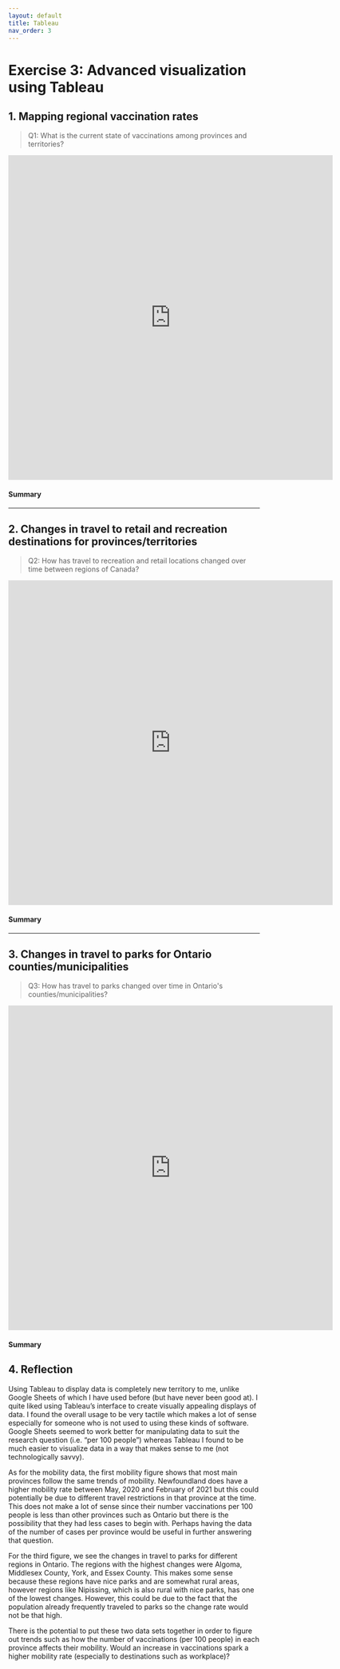 ```yaml
---
layout: default
title: Tableau
nav_order: 3
---
```


# Exercise 3: Advanced visualization using Tableau


## 1. Mapping regional vaccination rates
> Q1: What is the current state of vaccinations among provinces and territories?  

<iframe seamless frameborder="0" src=
"https://public.tableau.com/views/inspire1a03/Dashboard1?:embed=yes&:display_count=yes&:showVizHome=no" width = '650' height = '650' scrolling='no'></iframe> 

#### Summary
<!-- Write a 2-sentence summary of the trends shown in the figure embedded above-->



---

## 2. Changes in travel to retail and recreation destinations for provinces/territories
> Q2: How has travel to recreation and retail locations changed over time between regions of Canada?  

<iframe seamless frameborder="0" src=
"https://public.tableau.com/views/Tableau2_16222629029820/Dashboard1?:embed=yes&:display_count=yes&:showVizHome=no" width = '650' height = '650' scrolling='no'></iframe> 


#### Summary
<!-- Write a 2-sentence summary of the trends shown in the figure embedded above-->


---

## 3. Changes in travel to parks for Ontario counties/municipalities
> Q3: How has travel to parks changed over time in Ontario's counties/municipalities?  

<iframe seamless frameborder="0" src=
"https://public.tableau.com/views/Tableau3_16222680883470/Dashboard2?:embed=yes&:display_count=yes&:showVizHome=no" width = '650' height = '650' scrolling='no'></iframe> 

#### Summary
<!-- Write a 2-sentence summary of the trends shown in the figure embedded above-->

## 4. Reflection 

Using Tableau to display data is completely new territory to me, unlike Google Sheets of which I have used before (but have never been good at). I quite liked using Tableau’s interface to create visually appealing displays of data. I found the overall usage to be very tactile which makes a lot of sense especially for someone who is not used to using these kinds of software. Google Sheets seemed to work better for manipulating data to suit the research question (i.e. “per 100 people”) whereas Tableau I found to be much easier to visualize data in a way that makes sense to me (not technologically savvy). 

As for the mobility data, the first mobility figure shows that most main provinces follow the same trends of mobility. Newfoundland does have a higher mobility rate between May, 2020 and February of 2021 but this could potentially be due to different travel restrictions in that province at the time. This does not make a lot of sense since their number vaccinations per 100 people is less than other provinces such as Ontario but there is the possibility that they had less cases to begin with. Perhaps having the data of the number of cases per province would be useful in further answering that question. 

For the third figure, we see the changes in travel to parks for different regions in Ontario. The regions with the highest changes were Algoma, Middlesex County, York, and Essex County. This makes some sense because these regions have nice parks and are somewhat rural areas, however regions like Nipissing, which is also rural with nice parks, has one of the lowest changes. However, this could be due to the fact that the population already frequently traveled to parks so the change rate would not be that high. 

There is the potential to put these two data sets together in order to figure out trends such as how the number of vaccinations (per 100 people) in each province affects their mobility. Would an increase in vaccinations spark a higher mobility rate (especially to destinations such as workplace)?




